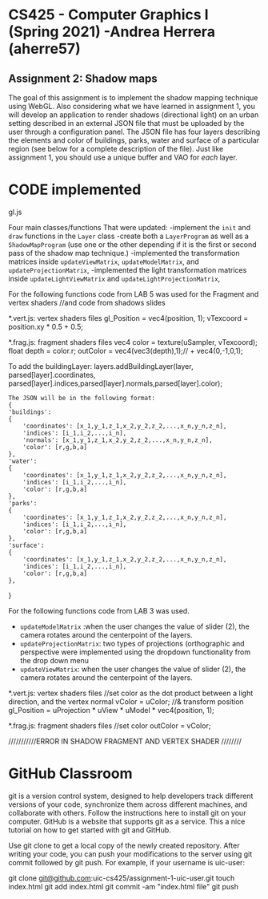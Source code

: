 # CS425 - Computer Graphics I (Spring 2021) -Andrea Herrera (aherre57)

## Assignment 2: Shadow maps
The goal of this assignment is to implement the shadow mapping technique using WebGL. Also considering what we have learned in assignment 1, you will develop an application to render shadows (directional light) on an urban setting described in an external JSON file that must be uploaded by the user through a configuration panel. The JSON file has four layers describing the elements and color of buildings, parks, water and surface of a particular region (see below for a complete description of the file). Just like assignment 1, you should use a unique buffer and VAO for *each* layer.
# CODE implemented

gl.js 

Four main classes/functions That were updated:
-implement the `init` and `draw` functions in the `Layer` class
-create both a `LayerProgram` as well as a `ShadowMapProgram` (use one or the other depending if it is the first or second pass of the shadow map technique.)
-implemented the transformation matrices inside `updateViewMatrix`, `updateModelMatrix`, and `updateProjectionMatrix`,
-implemented the light transformation matrices inside `updateLightViewMatrix` and `updateLightProjectionMatrix`,

For the following functions code from LAB 5 was used for the Fragment and vertex shaders 
//and code from shadows slides

*.vert.js: vertex shaders files
   gl_Position = vec4(position, 1);
   vTexcoord = position.xy * 0.5 + 0.5;


*.frag.js: fragment shaders files
    vec4 color = texture(uSampler, vTexcoord);
    float depth = color.r;
    outColor = vec4(vec3(depth),1);// + vec4(0,-1,0,1);

To add the buildingLayer:
layers.addBuildingLayer(layer, parsed[layer].coordinates, parsed[layer].indices,parsed[layer].normals,parsed[layer].color);

    The JSON will be in the following format:
    {
    'buildings': 
    {
        'coordinates': [x_1,y_1,z_1,x_2,y_2,z_2,...,x_n,y_n,z_n],
        'indices': [i_1,i_2,...,i_n],
        'normals': [x_1,y_1,z_1,x_2,y_2,z_2,...,x_n,y_n,z_n],
        'color': [r,g,b,a]
    },
    'water': 
    {
        'coordinates': [x_1,y_1,z_1,x_2,y_2,z_2,...,x_n,y_n,z_n],
        'indices': [i_1,i_2,...,i_n],
        'color': [r,g,b,a]
    },
    'parks': 
    {
        'coordinates': [x_1,y_1,z_1,x_2,y_2,z_2,...,x_n,y_n,z_n],
        'indices': [i_1,i_2,...,i_n],
        'color': [r,g,b,a]
    },
    'surface':
    {
        'coordinates': [x_1,y_1,z_1,x_2,y_2,z_2,...,x_n,y_n,z_n],
        'indices': [i_1,i_2,...,i_n],
        'color': [r,g,b,a]
    },
}



For the following functions code from LAB 3 was used.

- `updateModelMatrix` :when the user changes the value of slider (2), the camera rotates around the centerpoint of the layers.
- `updateProjectionMatrix`: two types of projections (orthographic and perspective were implemented using the dropdown functionality from the drop down menu
- `updateViewMatrix`: when the user changes the value of slider (2), the camera rotates around the centerpoint of the layers.

*.vert.js: vertex shaders files
    //set color as the dot product between a light direction, and the vertex normal
    vColor = uColor;
    //& transform position
    gl_Position = uProjection * uView * uModel * vec4(position, 1);


*.frag.js: fragment shaders files
    //set color 
    outColor = vColor;

///////////ERROR IN SHADOW FRAGMENT AND VERTEX SHADER ////////
# GitHub Classroom
git is a version control system, designed to help developers track different versions of your code, synchronize them across different machines, and collaborate with others. Follow the instructions here to install git on your computer. GitHub is a website that supports git as a service. This a nice tutorial on how to get started with git and GitHub.

Use git clone to get a local copy of the newly created repository. After writing your code, you can push your modifications to the server using git commit followed by git push. For example, if your username is uic-user:

git clone git@github.com:uic-cs425/assignment-1-uic-user.git
touch index.html
git add index.html
git commit -am "index.html file"
git push
